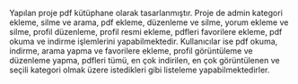 Yapılan proje pdf kütüphane olarak tasarlanmıştır.
Proje de admin kategori ekleme, silme ve arama, pdf ekleme, düzenleme ve silme, yorum ekleme ve silme, profil düzenleme, profil resmi ekleme, pdfleri favorilere ekleme, pdf okuma ve indirme işlemlerini yapabilmektedir.
Kullanıcılar ise pdf okuma, indirme, arama yapma ve favorilere ekleme, profil görüntüleme ve düzenleme yapma, pdfleri tümü, en çok indirilen, en çok görüntülenen ve seçili kategori olmak üzere istedikleri gibi listeleme yapabilmektedirler.
